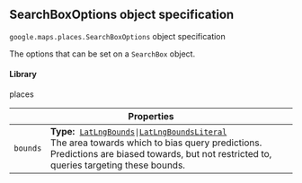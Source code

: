 <h2 id="SearchBoxOptions"> SearchBoxOptions object specification </h2><p>
<code><span itemprop="path">google.maps.places</span>.<span itemprop="name">SearchBoxOptions</span></code>
object specification
</p><p>The options that can be set on a <code>SearchBox</code> object.</p><h4>Library</h4><p>places</p><div class="devsite-table-wrapper"><table class="properties responsive" summary="record SearchBoxOptions - Properties">
<thead>
<tr><th colspan="2">Properties</th>
</tr></thead>
<tbody>
<tr>
<td><code><span>bounds</span></code></td>
<td><div><strong>Type:</strong>&nbsp; <code><a href="https://github.com/amenadiel/google-maps-documentation/blob/master/docs/LatLngBounds.md">LatLngBounds</a>|<a href="https://github.com/amenadiel/google-maps-documentation/blob/master/docs/LatLngBoundsLiteral.md">LatLngBoundsLiteral</a></code></div>
<div class="desc">The area towards which to bias query predictions. Predictions are biased towards, but not restricted to, queries targeting these bounds.</div></td>
</tr>
</tbody>
</table></div>
